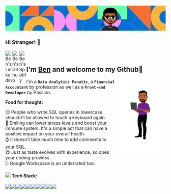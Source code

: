 <p  align="center"><img src = "IMG's/welcome to my gitty (2).gif"></p>

### Hi Stranger! 👋

<a href="https://www.linkedin.com/in/benmuola/">
  <img align="left" alt="Ben's Linkedin" width="22px" src="https://cdn.jsdelivr.net/npm/simple-icons@v3/icons/linkedin.svg" />
</a>
<a href="https://github.com/bmuola">
  <img align="left" alt="Ben's Github" width="22px" src="https://cdn.jsdelivr.net/npm/simple-icons@v3/icons/github.svg" />
</a>
<a href="https://open.spotify.com/user/31rl2pw54sp2qmpvgsyqvilqt72e?si=b4f6cf84368945b6">
  <img align="left" alt="Ben's Spotify" width="22px" src="https://cdn.jsdelivr.net/npm/simple-icons@v3/icons/spotify.svg" />
</a>
<br>

## I'm [**Ben**](https://www.linkedin.com/in/benmuola/) and welcome to my Github💙

<img align="right" height="234" width="156" alt="GIF" src="IMG's/Untitled design (1).png" />

I'm a **`Data Analytics Fanatic`**, a **`Financial Accountant`** by profession as well as a **`Front-end Developer`** by Passion.

**Food for thought:**

😑 People who write SQL queries in lowercase shouldn't be allowed to touch a keyboard again. <br>
🙂 Smiling can lower stress levels and boost your immune system. It's a simple act that can have a positive impact on your overall health. <br>
⌚ It doesn't take much time to add comments to your SQL. <br>
😋 Just as taste evolves with experience, so does your coding prowess. <br>
🗄️ Google Workspace is an underrated tool. <br>


<img src="https://media.giphy.com/media/WUlplcMpOCEmTGBtBW/giphy.gif" width="30"> **Tech Stack:**  <br> <br>
<img src="https://img.shields.io/badge/Python-217346?style=for-the-badge&logo=python&logoColor=white"><img src="https://img.shields.io/badge/PostgreSQL-316192?style=for-the-badge&logo=postgresql&logoColor=white"><img src="https://img.shields.io/badge/MySQL-ffffff?style=for-the-badge&logo=mysql&logoColor=black"><img src="https://img.shields.io/badge/Jupyter-F37626.svg?&style=for-the-badge&logo=Jupyter&logoColor=white"><img src="https://img.shields.io/badge/PowerBI-F2C811?style=for-the-badge&logo=Power%20BI&logoColor=white"><img src="https://img.shields.io/badge/HTML5-E34F26?style=for-the-badge&logo=html5&logoColor=white"><img src="https://img.shields.io/badge/CSS3-1572B6?style=for-the-badge&logo=CSS3&logoColor=white"><img src="https://img.shields.io/badge/Tableau-7935D2?style=for-the-badge&logo=Tableau&logoColor=white"><img src="https://img.shields.io/badge/Microsoft_Excel-217346?style=for-the-badge&logo=MicrosoftExcel&logoColor=white"><img src="https://img.shields.io/badge/Power_Point-D35230?style=for-the-badge&logo=Microsoftpowerpoint&logoColor=white">


<br>
<br>






















<!--
**bmuola/bmuola** is a ✨ _special_ ✨ repository because its `README.md` (this file) appears on your GitHub profile.

Here are some ideas to get you started:

- 🔭 I’m currently working on ...
- 🌱 I’m currently learning ...
- 👯 I’m looking to collaborate on ...
- 🤔 I’m looking for help with ...
- 💬 Ask me about ...
- 📫 How to reach me: ...
- 😄 Pronouns: ...
- ⚡ Fun fact: ...
-->
